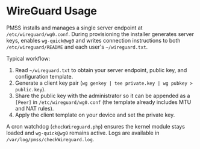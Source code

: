 # WireGuard Usage

PMSS installs and manages a single server endpoint at `/etc/wireguard/wg0.conf`.
During provisioning the installer generates server keys, enables `wg-quick@wg0`
and writes connection instructions to both `/etc/wireguard/README` and each
user's `~/wireguard.txt`.

Typical workflow:

1. Read `~/wireguard.txt` to obtain your server endpoint, public key, and
   configuration template.
2. Generate a client key pair (`wg genkey | tee private.key | wg pubkey > public.key`).
3. Share the public key with the administrator so it can be appended as a `[Peer]`
   in `/etc/wireguard/wg0.conf` (the template already includes MTU and NAT rules).
4. Apply the client template on your device and set the private key.

A cron watchdog (`checkWireguard.php`) ensures the kernel module stays loaded and
`wg-quick@wg0` remains active. Logs are available in `/var/log/pmss/checkWireguard.log`.
